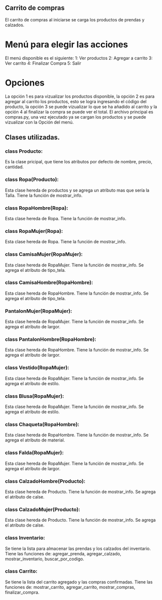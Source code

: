 ## Carrito de compras
El carrito de compras al iniciarse se carga los productos de prendas y calzados.
# Menú para elegir las acciones
El menú disponible es el siguiente:
        1: Ver productos
        2: Agregar a carrito
        3: Ver carrito
        4: Finalizar Compra
        5: Salir
# Opciones
La opción 1 es para vizualizar los productos disponible, la opción 2 es para agregar al carrito los productos, esto se logra ingresando el código del producto, la opción 3 se puede vizualizar lo que se ha añadido al carrito y la opción 4 al finalizar la compra se puede ver el total.
El archivo principal es compras.py, una vez ejecutado ya se cargan los productos y se puede vizualizar con la Opción del menú.

## Clases utilizadas.
### class Producto: 
Es la clase pricipal, que tiene los atributos por defecto de nombre, precio, cantidad.
### class Ropa(Producto):
Esta clase hereda de productos y se agrega un atributo mas que sería la Talla. Tiene la función de mostrar_info.
### class RopaHombre(Ropa):
Esta clase hereda de Ropa. Tiene la función de mostrar_info.
### class RopaMujer(Ropa):
Esta clase hereda de Ropa. Tiene la función de mostrar_info.
### class CamisaMujer(RopaMujer):
Esta clase hereda de RopaMujer. Tiene la función de mostrar_info. Se agrega el atributo de tipo_tela.
### class CamisaHombre(RopaHombre):
Esta clase hereda de RopaHombre. Tiene la función de mostrar_info. Se agrega el atributo de tipo_tela.
### PantalonMujer(RopaMujer):
Esta clase hereda de RopaMujer. Tiene la función de mostrar_info. Se agrega el atributo de largor.
### class PantalonHombre(RopaHombre):
Esta clase hereda de RopaHombre. Tiene la función de mostrar_info. Se agrega el atributo de largor.
### class Vestido(RopaMujer):
Esta clase hereda de RopaMujer. Tiene la función de mostrar_info. Se agrega el atributo de estilo.
### class Blusa(RopaMujer):
Esta clase hereda de RopaMujer. Tiene la función de mostrar_info. Se agrega el atributo de estilo.
### class Chaqueta(RopaHombre):
Esta clase hereda de RopaHombre. Tiene la función de mostrar_info. Se agrega el atributo de material.
### class Falda(RopaMujer):
Esta clase hereda de RopaMujer. Tiene la función de mostrar_info. Se agrega el atributo de largor.
### class CalzadoHombre(Producto):
Esta clase hereda de Producto. Tiene la función de mostrar_info. Se agrega el atributo de calse.
### class CalzadoMujer(Producto):
Esta clase hereda de Producto. Tiene la función de mostrar_info. Se agrega el atributo de calse.
### class Inventario:
Se tiene la lista para almacenar las prendas y los calzados del inventario.
Tiene las funciones de: agregar_prenda, agregar_calzado, mostrar_inventario, buscar_por_codigo.
### class Carrito:
Se tiene la lista del carrito agregado y las compras confirmadas. Tiene las funciones de: mostrar_carrito, agregar_carrito, mostrar_compras, finalizar_compra.
